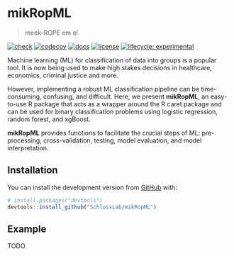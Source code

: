 
<!-- README.md is generated from README.Rmd. Please edit that file -->

# mikRopML

> meek-ROPE em el

<!-- badges: start -->

[![check](https://github.com/SchlossLab/mikRopML/workflows/check/badge.svg)](https://github.com/SchlossLab/mikRopML/actions)
[![codecov](https://codecov.io/gh/SchlossLab/mikRopML/branch/master/graph/badge.svg)](https://codecov.io/gh/SchlossLab/mikRopML)
[![docs](https://img.shields.io/badge/docs-here-brightgreen)](https://schlosslab.org/mikRopML/)
[![license](https://img.shields.io/badge/license-MIT-blue.svg)](LICENSE)
[![lifecycle:
experimental](https://img.shields.io/badge/lifecycle-experimental-orange.svg)](https://www.tidyverse.org/lifecycle/#experimental)
<!-- badges: end -->

Machine learning (ML) for classification of data into groups is a popular tool. It is now being used to make high stakes decisions in healthcare, economics, criminal justice and more. 

However, implementing a robust ML classification pipeline can be time-consuming, confusing, and difficult. Here, we present __mikRopML__, an easy-to-use R package that acts as a wrapper around the R caret package and can be used for binary classification problems using logistic regression, random forest, and xgBoost.

__mikRopML__ provides functions to facilitate the crucial steps of ML: pre-processing, cross-validation, testing, model evaluation, and model interpretation.

## Installation

You can install the development version from
[GitHub](https://github.com/) with:

``` r
# install.packages("devtools")
devtools::install_github("SchlossLab/mikRopML")
```

## Example

TODO
